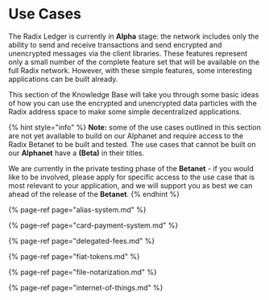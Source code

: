 # Use Cases

The Radix Ledger is currently in **Alpha** stage: the network includes only the ability to send and receive transactions and send encrypted and unencrypted messages via the client libraries. These features represent only a small number of the complete feature set that will be available on the full Radix network. However, with these simple features, some interesting applications can be built already.

This section of the Knowledge Base will take you through some basic ideas of how you can use the encrypted and unencrypted data particles with the Radix address space to make some simple decentralized applications.

{% hint style="info" %}
**Note:** some of the use cases outlined in this section are not yet available to build on our Alphanet and require access to the Radix Betanet to be built and tested. The use cases that cannot be built on our **Alphanet** have a **\(Beta\)** in their titles.

We are currently in the private testing phase of the **Betanet** - if you would like to be involved, please apply for specific access to the use case that is most relevant to your application, and we will support you as best we can ahead of the release of the **Betanet**.
{% endhint %}

{% page-ref page="alias-system.md" %}

{% page-ref page="card-payment-system.md" %}

{% page-ref page="delegated-fees.md" %}

{% page-ref page="fiat-tokens.md" %}

{% page-ref page="file-notarization.md" %}

{% page-ref page="internet-of-things.md" %}

